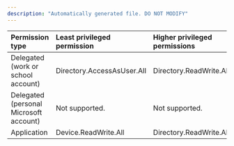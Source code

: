 ```yaml
---
description: "Automatically generated file. DO NOT MODIFY"
---
```


|Permission type|Least privileged permission|Higher privileged permissions|
|:---|:---|:---|
|Delegated (work or school account)|Directory.AccessAsUser.All|Directory.ReadWrite.All|
|Delegated (personal Microsoft account)|Not supported.|Not supported.|
|Application|Device.ReadWrite.All|Directory.ReadWrite.All|

